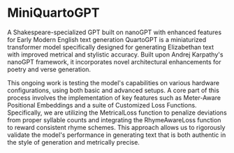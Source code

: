 # MiniQuartoGPT

A Shakespeare-specialized GPT built on nanoGPT with enhanced features for Early Modern English text generation
QuartoGPT is a miniaturized transformer model specifically designed for generating Elizabethan text with improved metrical and stylistic accuracy. Built upon Andrej Karpathy's nanoGPT framework, it incorporates novel architectural enhancements for poetry and verse generation.

This ongoing work is testing the model's capabilities on various hardware configurations, using both basic and advanced setups. A core part of this process involves the implementation of key features such as Meter-Aware Positional Embeddings and a suite of Customized Loss Functions. Specifically, we are utilizing the MetricalLoss function to penalize deviations from proper syllable counts and integrating the RhymeAwareLoss function to reward consistent rhyme schemes. This approach allows us to rigorously validate the model's performance in generating text that is both  authentic in the style of generation and metrically precise.
